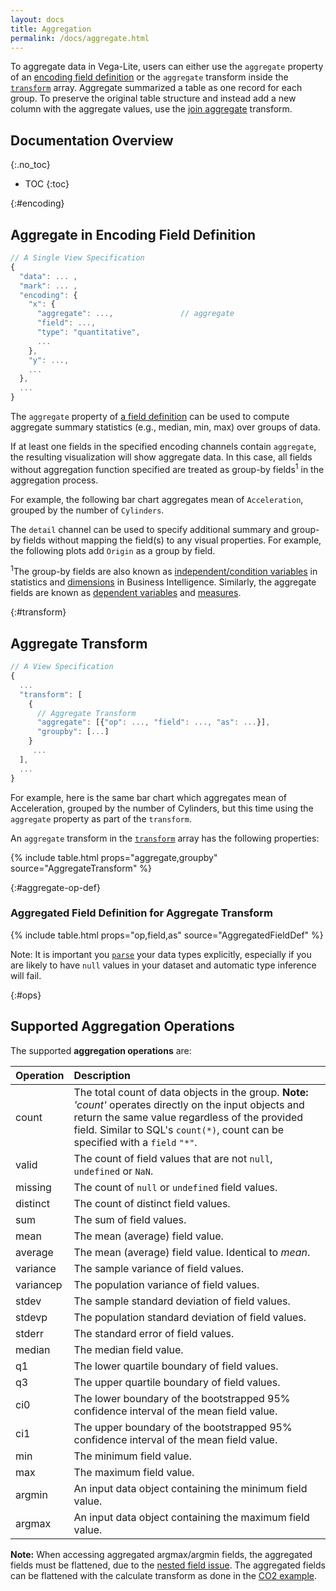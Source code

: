 ```yaml
---
layout: docs
title: Aggregation
permalink: /docs/aggregate.html
---
```


To aggregate data in Vega-Lite, users can either use the `aggregate` property of an [encoding field definition](#encoding) or the `aggregate` transform inside the [`transform`](#transform) array. Aggregate summarized a table as one record for each group. To preserve the original table structure and instead add a new column with the aggregate values, use the [join aggregate](joinaggregate.html) transform.

## Documentation Overview

{:.no_toc}

<!-- prettier-ignore -->
- TOC
{:toc}

{:#encoding}

## Aggregate in Encoding Field Definition

<!-- TODO why aggregation -->

```js
// A Single View Specification
{
  "data": ... ,
  "mark": ... ,
  "encoding": {
    "x": {
      "aggregate": ...,               // aggregate
      "field": ...,
      "type": "quantitative",
      ...
    },
    "y": ...,
    ...
  },
  ...
}
```

The `aggregate` property of [a field definition](encoding.html#field-def) can be used to compute aggregate summary statistics (e.g., median, min, max) over groups of data.

If at least one fields in the specified encoding channels contain `aggregate`, the resulting visualization will show aggregate data. In this case, all fields without aggregation function specified are treated as group-by fields<sup>1</sup> in the aggregation process.

For example, the following bar chart aggregates mean of `Acceleration`, grouped by the number of `Cylinders`.

<div class="vl-example" data-name="bar_aggregate_vertical"></div>

The `detail` channel can be used to specify additional summary and group-by fields without mapping the field(s) to any visual properties. For example, the following plots add `Origin` as a group by field.

<div class="vl-example" data-name="point_aggregate_detail"></div>

<span class="note-line"><sup>1</sup>The group-by fields are also known as [independent/condition variables](https://en.wikipedia.org/wiki/Dependent_and_independent_variables) in statistics and [dimensions](<https://en.wikipedia.org/wiki/Dimension_(data_warehouse)>) in Business Intelligence. Similarly, the aggregate fields are known as [dependent variables](https://en.wikipedia.org/wiki/Dependent_and_independent_variables) and [measures](<https://en.wikipedia.org/wiki/Measure_(data_warehouse)>). </span>

{:#transform}

## Aggregate Transform

```js
// A View Specification
{
  ...
  "transform": [
    {
      // Aggregate Transform
      "aggregate": [{"op": ..., "field": ..., "as": ...}],
      "groupby": [...]
    }
     ...
  ],
  ...
}
```

For example, here is the same bar chart which aggregates mean of Acceleration, grouped by the number of Cylinders, but this time using the `aggregate` property as part of the `transform`.

<div class="vl-example" data-name="bar_aggregate_transform"></div>

An `aggregate` transform in the [`transform`](transform.html) array has the following properties:

{% include table.html props="aggregate,groupby" source="AggregateTransform" %}

{:#aggregate-op-def}

### Aggregated Field Definition for Aggregate Transform

{% include table.html props="op,field,as" source="AggregatedFieldDef" %}

Note: It is important you [`parse`](data.html#format) your data types explicitly, especially if you are likely to have `null` values in your dataset and automatic type inference will fail.

{:#ops}

## Supported Aggregation Operations

The supported **aggregation operations** are:

| Operation | Description                                                                                                                                                                                                                                                            |
| :-------- | :--------------------------------------------------------------------------------------------------------------------------------------------------------------------------------------------------------------------------------------------------------------------- |
| count     | The total count of data objects in the group. <span class="note-line">**Note:** _'count'_ operates directly on the input objects and return the same value regardless of the provided field. Similar to SQL's `count(*)`, count can be specified with a `field` `"*"`. |
| valid     | The count of field values that are not `null`, `undefined` or `NaN`.                                                                                                                                                                                                   |
| missing   | The count of `null` or `undefined` field values.                                                                                                                                                                                                                       |
| distinct  | The count of distinct field values.                                                                                                                                                                                                                                    |
| sum       | The sum of field values.                                                                                                                                                                                                                                               |
| mean      | The mean (average) field value.                                                                                                                                                                                                                                        |
| average   | The mean (average) field value. Identical to _mean_.                                                                                                                                                                                                                   |
| variance  | The sample variance of field values.                                                                                                                                                                                                                                   |
| variancep | The population variance of field values.                                                                                                                                                                                                                               |
| stdev     | The sample standard deviation of field values.                                                                                                                                                                                                                         |
| stdevp    | The population standard deviation of field values.                                                                                                                                                                                                                     |
| stderr    | The standard error of field values.                                                                                                                                                                                                                                    |
| median    | The median field value.                                                                                                                                                                                                                                                |
| q1        | The lower quartile boundary of field values.                                                                                                                                                                                                                           |
| q3        | The upper quartile boundary of field values.                                                                                                                                                                                                                           |
| ci0       | The lower boundary of the bootstrapped 95% confidence interval of the mean field value.                                                                                                                                                                                |
| ci1       | The upper boundary of the bootstrapped 95% confidence interval of the mean field value.                                                                                                                                                                                |
| min       | The minimum field value.                                                                                                                                                                                                                                               |
| max       | The maximum field value.                                                                                                                                                                                                                                               |
| argmin    | An input data object containing the minimum field value.                                                                                                                                                                                                               |
| argmax    | An input data object containing the maximum field value.                                                                                                                                                                                                               |

**Note:** When accessing aggregated argmax/argmin fields, the aggregated fields must be flattened, due to the [nested field issue](https://github.com/vega/vega-lite/issues/3361). The aggregated fields can be flattened with the calculate transform as done in the [CO2 example]({{site.baseurl}}/examples/layer_line_co2_concentration.html).
